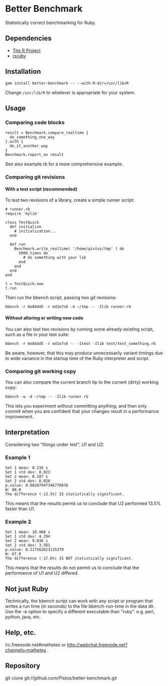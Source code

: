# Better Benchmark

Statistically correct benchmarking for Ruby.

## Dependencies

* [The R Project](http://www.r-project.org/)
* [rsruby](http://github.com/alexgutteridge/rsruby)

## Installation

    gem install better-benchmark -- --with-R-dir=/usr/lib/R

Change `/usr/lib/R` to whatever is appropriate for your system.

## Usage

### Comparing code blocks

    result = Benchmark.compare_realtime {
      do_something_one_way
    }.with {
      do_it_another_way
    }
    Benchmark.report_on result

See also example.rb for a more comprehensive example.

### Comparing git revisions

#### With a test script (recommended)

To test two revisions of a library, create a simple runner script:

    # runner.rb
    require 'mylib'

    class TestQuick
      def initialize
        # initialization...
      end

      def run
        Benchmark.write_realtime( '/home/pistos/tmp' ) do
          5000.times do
            # do something with your lib
          end
        end
      end
    end

    t = TestQuick.new
    t.run

Then run the bbench script, passing two git revisions:

    bbench -r 6e84dd5 -r ed1e7c6 -d ~/tmp -- -Ilib runner.rb

#### Without altering or writing new code

You can also test two revisions by running some already-existing script,
such as a file in your test suite:

    bbench -r 6e84dd5 -r ed1e7c6 -- -Itest -Ilib test/test_something.rb

Be aware, however, that this may produce unnecessarily variant timings due to
wide variance in the startup time of the Ruby interpreter and script.

### Comparing git working copy

You can also compare the current branch tip to the current (dirty) working copy:

    bbench -w -d ~/tmp -- -Ilib runner.rb

This lets you experiment without committing anything, and then only commit
when you are confident that your changes result in a performance improvement.

## Interpretation

Considering two "things under test", U1 and U2:

### Example 1

    Set 1 mean: 0.216 s
    Set 1 std dev: 0.023
    Set 2 mean: 0.187 s
    Set 2 std dev: 0.020
    p.value: 0.00287947346770876
    W: 88.0
    The difference (-13.5%) IS statistically significant.

This means that the results permit us to conclude that U2 performed 13.5%
faster than U1.

### Example 2

    Set 1 mean: 10.968 s
    Set 1 std dev: 4.294
    Set 2 mean: 9.036 s
    Set 2 std dev: 3.581
    p.value: 0.217562623135379
    W: 67.0
    The difference (-17.6%) IS NOT statistically significant.

This means that the results do not permit us to conclude that the performance
of U1 and U2 differed.

## Not just Ruby

Technically, the bbench script can work with any script or program that writes
a run time (in seconds) to the file bbench-run-time in the data dir.  Use the
-e option to specify a different executable than "ruby".  e.g. perl, python,
java, etc.

## Help, etc.

irc.freenode.net#mathetes or http://webchat.freenode.net?channels=mathetes .

## Repository

git clone git://github.com/Pistos/better-benchmark.git

